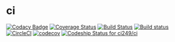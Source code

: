 # ci

[![Codacy Badge](https://api.codacy.com/project/badge/Grade/e670c80fd5a44c5b9869bce988b35975)](https://www.codacy.com/app/ci249/ci?utm_source=github.com&amp;utm_medium=referral&amp;utm_content=ci249/ci&amp;utm_campaign=Badge_Grade)
[![Coverage Status](https://coveralls.io/repos/github/ci249/ci/badge.svg?branch=master)](https://coveralls.io/github/ci249/ci?branch=master)
[![Build Status](https://travis-ci.org/ci249/ci.svg?branch=master)](https://travis-ci.org/ci249/ci)
[![Build status](https://ci.appveyor.com/api/projects/status/x9mq6i3j2yk4n5nl?svg=true)](https://ci.appveyor.com/project/ci249/ci)
[![CircleCI](https://circleci.com/gh/ci249/ci.svg?style=svg)](https://circleci.com/gh/ci249/ci)
[![codecov](https://codecov.io/gh/ci249/ci/branch/master/graph/badge.svg)](https://codecov.io/gh/ci249/ci)
[![Codeship Status for ci249/ci](https://app.codeship.com/projects/834adc50-92c7-0137-ceb2-2ececec53521/status?branch=master)](https://app.codeship.com/projects/356683)

